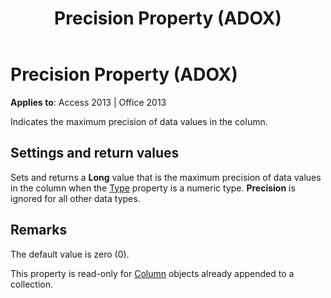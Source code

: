 ﻿---
title: Precision Property (ADOX)
TOCTitle: Precision Property (ADOX)
ms:assetid: 5d8ca497-572a-52e0-18aa-f82deaea0813
ms:mtpsurl: https://msdn.microsoft.com/library/JJ249330(v=office.15)
ms:contentKeyID: 48545117
ms.date: 09/18/2015
mtps_version: v=office.15
---

# Precision Property (ADOX)


**Applies to**: Access 2013 | Office 2013

Indicates the maximum precision of data values in the column.

## Settings and return values

Sets and returns a **Long** value that is the maximum precision of data values in the column when the [Type](https://msdn.microsoft.com/library/jj249169\(v=office.15\)) property is a numeric type. **Precision** is ignored for all other data types.

## Remarks

The default value is zero (0).

This property is read-only for [Column](column-object-adox.md) objects already appended to a collection.

